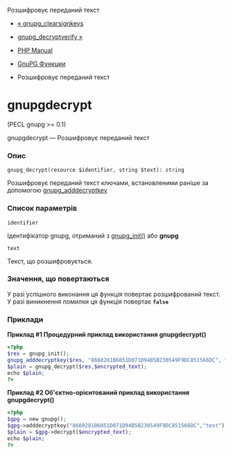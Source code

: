 Розшифровує переданий текст

-   [« gnupg\_clearsignkeys](function.gnupg-clearsignkeys.html)
    
-   [gnupg\_decryptverify »](function.gnupg-decryptverify.html)
    
-   [PHP Manual](index.html)
    
-   [GnuPG Функции](ref.gnupg.html)
    
-   Розшифровує переданий текст
    

# gnupgdecrypt

(PECL gnupg >= 0.1)

gnupgdecrypt — Розшифровує переданий текст

### Опис

```methodsynopsis
gnupg_decrypt(resource $identifier, string $text): string
```

Розшифровує переданий текст ключами, встановленими раніше за допомогою [gnupg\_adddecryptkey](function.gnupg-adddecryptkey.html)

### Список параметрів

`identifier`

Ідентифікатор gnupg, отриманий з [gnupg\_init()](function.gnupg-init.html) або **gnupg**

`text`

Текст, що розшифровується.

### Значення, що повертаються

У разі успішного виконання ця функція повертає розшифрований текст. У разі виникнення помилки ця функція повертає **`false`**

### Приклади

**Приклад #1 Процедурний приклад використання **gnupgdecrypt()****

```php
<?php
$res = gnupg_init();
gnupg_adddecryptkey($res, "8660281B6051D071D94B5B230549F9DC851566DC", "test");
$plain = gnupg_decrypt($res,$encrypted_text);
echo $plain;
?>
```

**Приклад #2 Об'єктно-орієнтований приклад використання **gnupgdecrypt()****

```php
<?php
$gpg = new gnupg();
$gpg->adddecryptkey("8660281B6051D071D94B5B230549F9DC851566DC","test");
$plain = $gpg->decrypt($encrypted_text);
echo $plain;
?>
```